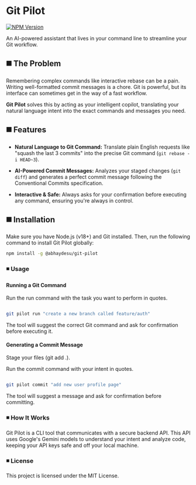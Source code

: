 # Git Pilot 

[![NPM Version](https://img.shields.io/npm/v/@abhaydesu/git-pilot)](https://www.npmjs.com/package/@abhaydesu/git-pilot)

An AI-powered assistant that lives in your command line to streamline your Git workflow.


## ◼️ The Problem
Remembering complex commands like interactive rebase can be a pain. Writing well-formatted commit messages is a chore. Git is powerful, but its interface can sometimes get in the way of a fast workflow.

**Git Pilot** solves this by acting as your intelligent copilot, translating your natural language intent into the exact commands and messages you need.

## ◼️ Features
* **Natural Language to Git Command:** Translate plain English requests like "squash the last 3 commits" into the precise Git command (`git rebase -i HEAD~3`).
* **AI-Powered Commit Messages:** Analyzes your staged changes (`git diff`) and generates a perfect commit message following the Conventional Commits specification.

* **Interactive & Safe:** Always asks for your confirmation before executing any command, ensuring you're always in control.

## ◼️ Installation
Make sure you have Node.js (v18+) and Git installed. Then, run the following command to install Git Pilot globally:

```bash
npm install -g @abhaydesu/git-pilot
```

### ◾ Usage

#### **Running a Git Command**
Run the run command with the task you want to perform in quotes.

```Bash

git pilot run "create a new branch called feature/auth" 
```
The tool will suggest the correct Git command and ask for confirmation before executing it.


#### **Generating a Commit Message**
Stage your files (git add .).

Run the commit command with your intent in quotes.

```Bash

git pilot commit "add new user profile page"
```
The tool will suggest a message and ask for confirmation before committing.



### ◾ How It Works
Git Pilot is a CLI tool that communicates with a secure backend API. This API uses Google's Gemini models to understand your intent and analyze code, keeping your API keys safe and off your local machine.

### ◾ License
This project is licensed under the MIT License.